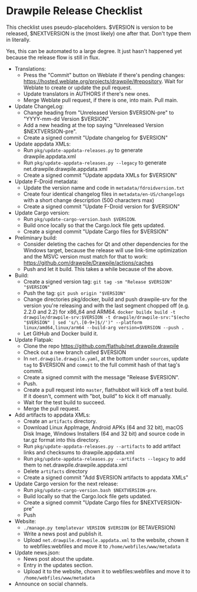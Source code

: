 # Drawpile Release Checklist

This checklist uses pseudo-placeholders. $VERSION is version to be released, $NEXTVERSION is the (most likely) one after that. Don't type them in literally.

Yes, this can be automated to a large degree. It just hasn't happened yet because the release flow is still in flux.

* Translations:
    * Press the "Commit" button on Weblate if there's pending changes: <https://hosted.weblate.org/projects/drawpile/#repository>. Wait for Weblate to create or update the pull request.
    * Update translators in AUTHORS if there's new ones.
    * Merge Weblate pull request, if there is one, into main. Pull main.
* Update ChangeLog:
    * Change heading from "Unreleased Version $VERSION-pre" to "YYYY-mm-dd Version $VERSION".
    * Add a new heading at the top saying "Unreleased Version $NEXTVERSION-pre".
    * Create a signed commit "Update changelog for $VERSION"
* Update appdata XMLs:
    * Run `pkg/update-appdata-releases.py` to generate drawpile.appdata.xml
    * Run `pkg/update-appdata-releases.py --legacy` to generate net.drawpile.drawpile.appdata.xml
    * Create a signed commit "Update appdata XMLs for $VERSION"
* Update F-Droid metadata:
    * Update the version name and code in `metadata/fdroidversion.txt`
    * Create four identical changelog files in `metadata/en-US/changelogs` with a short change description (500 characters max)
    * Create a signed commit "Update F-Droid version for $VERSION"
* Update Cargo version:
    * Run `pkg/update-cargo-version.bash $VERSION`.
    * Build once locally so that the Cargo.lock file gets updated.
    * Create a signed commit "Update Cargo files for $VERSION"
* Preliminary build:
    * Consider deleting the caches for Qt and other dependencies for the Windows target, because the release will use link-time optimization and the MSVC version must match for that to work: <https://github.com/drawpile/Drawpile/actions/caches>
    * Push and let it build. This takes a while because of the above.
* Build:
    * Create a signed version tag: `git tag -sm "Release $VERSION" "$VERSION"`
    * Push the tag: `git push origin "$VERSION"`
    * Change directories pkg/docker, build and push drawpile-srv for the version you're releasing and with the last segment chopped off (e.g. 2.2.0 and 2.2) for x86_64 and ARM64. `docker buildx build -t drawpile/drawpile-srv:$VERSION -t drawpile/drawpile-srv:"$(echo "$VERSION" | sed 's/\.[0-9+]$//')" --platform linux/amd64,linux/arm64 --build-arg version=$VERSION --push .`
    * Let GitHub and Docker build it.
* Update Flatpak:
    * Clone the repo <https://github.com/flathub/net.drawpile.drawpile>
    * Check out a new branch called $VERSION
    * In `net.drawpile.drawpile.yaml`, at the bottom under `sources`, update `tag` to $VERSION and `commit` to the full commit hash of that tag's commit.
    * Create a signed commit with the message "Release $VERSION".
    * Push.
    * Create a pull request into `master`, flathubbot will kick off a test build. If it doesn't, comment with "bot, build" to kick it off manually.
    * Wait for the test build to succeed.
    * Merge the pull request.
* Add artifacts to appdata XMLs:
    * Create an `artifacts` directory.
    * Download Linux AppImage, Android APKs (64 and 32 bit), macOS Disk Image, Windows Installers (64 and 32 bit) and source code in tar.gz format into this directory.
    * Run `pkg/update-appdata-releases.py --artifacts` to add artifact links and checksums to drawpile.appdata.xml
    * Run `pkg/update-appdata-releases.py --artifacts --legacy` to add them to net.drawpile.drawpile.appdata.xml
    * Delete `artifacts` directory
    * Create a signed commit "Add $VERSION artifacts to appdata XMLs"
* Update Cargo version for the next release:
    * Run `pkg/update-cargo-version.bash $NEXTVERSION-pre`.
    * Build locally so that the Cargo.lock file gets updated.
    * Create a signed commit "Update Cargo files for $NEXTVERSION-pre"
    * Push
* Website:
    * `./manage.py templatevar VERSION $VERSION` (or BETAVERSION)
    * Write a news post and publish it.
    * Upload `net.drawpile.drawpile.appdata.xml` to the website, chown it to webfiles:webfiles and move it to `/home/webfiles/www/metadata`
* Update news.json:
    * News post about the update.
    * Entry in the updates section.
    * Upload it to the website, chown it to webfiles:webfiles and move it to `/home/webfiles/www/metadata`
* Announce on social channels.
